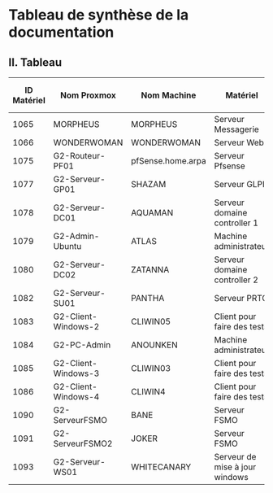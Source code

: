 # Tableau de synthèse de la documentation


## II. Tableau

| ID Matériel | Nom Proxmox         | Nom Machine       | Matériel | Statut de la doc d'installation               | Statut de la doc d'utilisation              
| ----------- | ------------------- | ----------------- | ------------ | ------------------- | ------------------------------ 
| 1065        | MORPHEUS            | MORPHEUS          | Serveur Messagerie   |            |                                         
| 1066        | WONDERWOMAN         | WONDERWOMAN       | Serveur Web    |           |                                                        
| 1075        | G2-Routeur-PF01     | pfSense.home.arpa | Serveur Pfsense          |              |          
| 1077        | G2-Serveur-GP01     | SHAZAM            | Serveur GLPI          |            |                                                 
| 1078        | G2-Serveur-DC01     | AQUAMAN           | Serveur domaine controller 1          |   |                                     
| 1079        | G2-Admin-Ubuntu     | ATLAS             | Machine administrateur      |            |                                               
| 1080        | G2-Serveur-DC02     | ZATANNA           | Serveur domaine controller 2      |  |                                          
| 1082        | G2-Serveur-SU01     | PANTHA            | Serveur PRTG        |   |                                            
| 1083        | G2-Client-Windows-2 | CLIWIN05          | Client pour faire des tests         |           |                                                             
| 1084        | G2-PC-Admin         | ANOUNKEN          | Machine administrateur           |           |                                
| 1085        | G2-Client-Windows-3 | CLIWIN03          | Client pour faire des tests           |          |                                                              
| 1086        | G2-Client-Windows-4 | CLIWIN4           | Client pour faire des tests          |           |                                                       
| 1090        | G2-ServeurFSMO      | BANE              | Serveur FSMO          |   |                                                      
| 1091        | G2-ServeurFSMO2     | JOKER             | Serveur FSMO          |   |                                                              
| 1093        | G2-Serveur-WS01     | WHITECANARY       | Serveur de mise à jour windows           |   |                                                     
